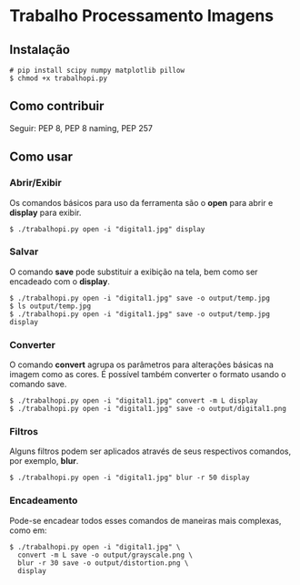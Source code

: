# Trabalho Processamento Imagens

## Instalação

```
# pip install scipy numpy matplotlib pillow
$ chmod +x trabalhopi.py
```

## Como contribuir

Seguir: PEP 8, PEP 8 naming, PEP 257

## Como usar

### Abrir/Exibir

Os comandos básicos para uso da ferramenta são o **open** para abrir e **display** para exibir.

```shell
$ ./trabalhopi.py open -i "digital1.jpg" display
```

### Salvar

O comando **save** pode substituir a exibição na tela, bem como ser encadeado com o **display**.

```shell
$ ./trabalhopi.py open -i "digital1.jpg" save -o output/temp.jpg
$ ls output/temp.jpg
$ ./trabalhopi.py open -i "digital1.jpg" save -o output/temp.jpg display
```

### Converter

O comando **convert** agrupa os parâmetros para alterações básicas na imagem como as cores.
É possível também converter o formato usando o comando save.

```shell
$ ./trabalhopi.py open -i "digital1.jpg" convert -m L display
$ ./trabalhopi.py open -i "digital1.jpg" save -o output/digital1.png
```

### Filtros

Alguns filtros podem ser aplicados através de seus respectivos comandos, por exemplo, **blur**.

```shell
$ ./trabalhopi.py open -i "digital1.jpg" blur -r 50 display
```

### Encadeamento

Pode-se encadear todos esses comandos de maneiras mais complexas, como em:

```shell
$ ./trabalhopi.py open -i "digital1.jpg" \
  convert -m L save -o output/grayscale.png \
  blur -r 30 save -o output/distortion.png \
  display
```

